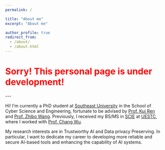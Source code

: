 ```yaml
---
permalink: /

title: "About me"
excerpt: "About me"

author_profile: true
redirect_from: 
  - /about/
  - /about.html
---
```

<h1><font color=red>Sorry! This personal page is under development!</font></h1>
---

Hi! I'm currently a PhD student at [Southeast University](https://www.seu.edu.cn) in the School of Cyber Science and Engineering, fortunate to be advised by [Prof. Kui Ren]() and [Prof. Zhibo Wang](). Previously, I received my BS/MS in [SCIE](https://www.sice.uestc.edu.cn) at [UESTC](https://www.uestc.edu.cn), where I worked with [Prof. Chang Wu]().

My research interests are in Trustworthy AI and Data privacy Preserving. In particular, I want to dedicate my career to developing more reliable and secure AI-based tools and enhancing the capability of AI systems.